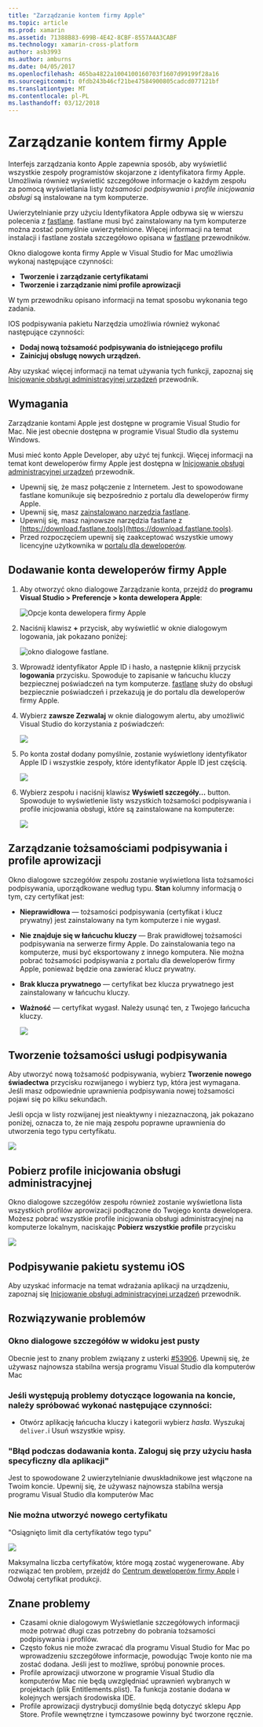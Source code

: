 ```yaml
---
title: "Zarządzanie kontem firmy Apple"
ms.topic: article
ms.prod: xamarin
ms.assetid: 71388B83-699B-4E42-8CBF-8557A4A3CABF
ms.technology: xamarin-cross-platform
author: asb3993
ms.author: amburns
ms.date: 04/05/2017
ms.openlocfilehash: 465ba4822a1004100160703f1607d99199f28a16
ms.sourcegitcommit: 0fdb243b46cf21be47584900805cadcd077121bf
ms.translationtype: MT
ms.contentlocale: pl-PL
ms.lasthandoff: 03/12/2018
---
```

# <a name="apple-account-management"></a>Zarządzanie kontem firmy Apple

Interfejs zarządzania konto Apple zapewnia sposób, aby wyświetlić wszystkie zespoły programistów skojarzone z identyfikatora firmy Apple. Umożliwia również wyświetlić szczegółowe informacje o każdym zespołu za pomocą wyświetlania listy _tożsamości podpisywania_ i _profile inicjowania obsługi_ są instalowane na tym komputerze.

Uwierzytelnianie przy użyciu Identyfikatora Apple odbywa się w wierszu polecenia z [fastlane](https://fastlane.tools/). fastlane musi być zainstalowany na tym komputerze można zostać pomyślnie uwierzytelnione. Więcej informacji na temat instalacji i fastlane została szczegółowo opisana w [fastlane](~/ios/deploy-test/provisioning/fastlane/index.md) przewodników.

Okno dialogowe konta firmy Apple w Visual Studio for Mac umożliwia wykonaj następujące czynności:

* **Tworzenie i zarządzanie certyfikatami** 
* **Tworzenie i zarządzanie nimi profile aprowizacji** 

W tym przewodniku opisano informacji na temat sposobu wykonania tego zadania.

IOS podpisywania pakietu Narzędzia umożliwia również wykonać następujące czynności:

* **Dodaj nową tożsamość podpisywania do istniejącego profilu** 
* **Zainicjuj obsługę nowych urządzeń.** 

Aby uzyskać więcej informacji na temat używania tych funkcji, zapoznaj się [Inicjowanie obsługi administracyjnej urządzeń](~/ios/get-started/installation/device-provisioning/index.md) przewodnik.
️
## <a name="requirements"></a>Wymagania

Zarządzanie kontami Apple jest dostępne w programie Visual Studio for Mac. Nie jest obecnie dostępna w programie Visual Studio dla systemu Windows.

Musi mieć konto Apple Developer, aby użyć tej funkcji. Więcej informacji na temat kont deweloperów firmy Apple jest dostępna w [Inicjowanie obsługi administracyjnej urządzeń](~/ios/get-started/installation/device-provisioning/index.md) przewodnik.

- Upewnij się, że masz połączenie z Internetem. Jest to spowodowane fastlane komunikuje się bezpośrednio z portalu dla deweloperów firmy Apple.
- Upewnij się, masz [zainstalowano narzędzia fastlane](~/ios/deploy-test/provisioning/fastlane/index.md#Installation).
- Upewnij się, masz najnowsze narzędzia fastlane z [https://download.fastlane.tools](https://download.fastlane.tools).
- Przed rozpoczęciem upewnij się zaakceptować wszystkie umowy licencyjne użytkownika w [portalu dla deweloperów](https://developer.apple.com/account/).

## <a name="adding-an-apple-developer-account"></a>Dodawanie konta deweloperów firmy Apple

1. Aby otworzyć okno dialogowe Zarządzanie konta, przejdź do **programu Visual Studio > Preferencje > konta dewelopera Apple**:

    ![Opcje konta dewelopera firmy Apple](apple-account-management-images/image1.png)

2. Naciśnij klawisz  **+**  przycisk, aby wyświetlić w oknie dialogowym logowania, jak pokazano poniżej: 

    ![okno dialogowe fastlane.](apple-account-management-images/image2.png)

4. Wprowadź identyfikator Apple ID i hasło, a następnie kliknij przycisk **logowania** przycisku. Spowoduje to zapisanie w łańcuchu kluczy bezpiecznej poświadczeń na tym komputerze. [fastlane](~/ios/deploy-test/provisioning/fastlane/index.md) służy do obsługi bezpiecznie poświadczeń i przekazują je do portalu dla deweloperów firmy Apple.
 
5. Wybierz **zawsze Zezwalaj** w oknie dialogowym alertu, aby umożliwić Visual Studio do korzystania z poświadczeń:

    ![](apple-account-management-images/image4.png)

6. Po konta został dodany pomyślnie, zostanie wyświetlony identyfikator Apple ID i wszystkie zespoły, które identyfikator Apple ID jest częścią.

    ![](apple-account-management-images/image5.png)

7. Wybierz zespołu i naciśnij klawisz **Wyświetl szczegóły...** button. Spowoduje to wyświetlenie listy wszystkich tożsamości podpisywania i profile inicjowania obsługi, które są zainstalowane na komputerze:

    ![](apple-account-management-images/image6.png)


<a name="managing"/>
    


## <a name="managing-signing-identities-and-provisioning-profiles"></a>Zarządzanie tożsamościami podpisywania i profile aprowizacji

Okno dialogowe szczegółów zespołu zostanie wyświetlona lista tożsamości podpisywania, uporządkowane według typu. **Stan** kolumny informacją o tym, czy certyfikat jest: 

* **Nieprawidłowa** — tożsamości podpisywania (certyfikat i klucz prywatny) jest zainstalowany na tym komputerze i nie wygasł.

* **Nie znajduje się w łańcuchu kluczy** — Brak prawidłowej tożsamości podpisywania na serwerze firmy Apple. Do zainstalowania tego na komputerze, musi być eksportowany z innego komputera. Nie można pobrać tożsamości podpisywania z portalu dla deweloperów firmy Apple, ponieważ będzie ona zawierać klucz prywatny.

* **Brak klucza prywatnego** — certyfikat bez klucza prywatnego jest zainstalowany w łańcuchu kluczy.

* **Ważność** — certyfikat wygasł. Należy usunąć ten, z Twojego łańcucha kluczy.

  ![](apple-account-management-images/image7.png)

## <a name="create-a-signing-identities"></a>Tworzenie tożsamości usługi podpisywania

Aby utworzyć nową tożsamość podpisywania, wybierz **Tworzenie nowego świadectwa** przycisku rozwijanego i wybierz typ, która jest wymagana. Jeśli masz odpowiednie uprawnienia podpisywania nowej tożsamości pojawi się po kilku sekundach.

Jeśli opcja w listy rozwijanej jest nieaktywny i niezaznaczoną, jak pokazano poniżej, oznacza to, że nie mają zespołu poprawne uprawnienia do utworzenia tego typu certyfikatu.

![](apple-account-management-images/image8.png)

## <a name="download-provisioning-profiles"></a>Pobierz profile inicjowania obsługi administracyjnej

Okno dialogowe szczegółów zespołu również zostanie wyświetlona lista wszystkich profilów aprowizacji podłączone do Twojego konta dewelopera. Możesz pobrać wszystkie profile inicjowania obsługi administracyjnej na komputerze lokalnym, naciskając **Pobierz wszystkie profile** przycisku

![](apple-account-management-images/image9.png)

## <a name="ios-bundle-signing"></a>Podpisywanie pakietu systemu iOS

Aby uzyskać informacje na temat wdrażania aplikacji na urządzeniu, zapoznaj się [Inicjowanie obsługi administracyjnej urządzeń](~/ios/get-started/installation/device-provisioning/index.md) przewodnik.

## <a name="troubleshooting"></a>Rozwiązywanie problemów

### <a name="view-details-dialog-is-empty"></a>Okno dialogowe szczegółów w widoku jest pusty

Obecnie jest to znany problem związany z usterki [#53906](https://bugzilla.xamarin.com/show_bug.cgi?id=53906). Upewnij się, że używasz najnowsza stabilna wersja programu Visual Studio dla komputerów Mac

### <a name="if-you-are-experiencing-issues-logging-in-your-account-please-try-the-following"></a>Jeśli występują problemy dotyczące logowania na koncie, należy spróbować wykonać następujące czynności:

* Otwórz aplikację łańcucha kluczy i kategorii wybierz *hasła*. Wyszukaj `deliver.`i Usuń wszystkie wpisy.

### <a name="error-adding-account-please-sign-in-with-an-app-specific-password"></a>"Błąd podczas dodawania konta. Zaloguj się przy użyciu hasła specyficzny dla aplikacji"

Jest to spowodowane 2 uwierzytelnianie dwuskładnikowe jest włączone na Twoim koncie. Upewnij się, że używasz najnowsza stabilna wersja programu Visual Studio dla komputerów Mac

### <a name="failed-to-create-new-certificate"></a>Nie można utworzyć nowego certyfikatu
"Osiągnięto limit dla certyfikatów tego typu"

![](apple-account-management-images/image10.png)

Maksymalna liczba certyfikatów, które mogą zostać wygenerowane. Aby rozwiązać ten problem, przejdź do [Centrum deweloperów firmy Apple](https://developer.apple.com/account/ios/certificate/distribution) i Odwołaj certyfikat produkcji.

## <a name="known-issues"></a>Znane problemy

* Czasami oknie dialogowym Wyświetlanie szczegółowych informacji może potrwać długi czas potrzebny do pobrania tożsamości podpisywania i profilów.
* Często fokus nie może zwracać dla programu Visual Studio for Mac po wprowadzeniu szczegółowe informacje, powodując Twoje konto nie ma zostać dodana. Jeśli jest to możliwe, spróbuj ponownie proces.
* Profile aprowizacji utworzone w programie Visual Studio dla komputerów Mac nie będą uwzględniać uprawnień wybranych w projektach (plik Entitlements.plist). Ta funkcja zostanie dodana w kolejnych wersjach środowiska IDE.
* Profile aprowizacji dystrybucji domyślnie będą dotyczyć sklepu App Store. Profile wewnętrzne i tymczasowe powinny być tworzone ręcznie.
